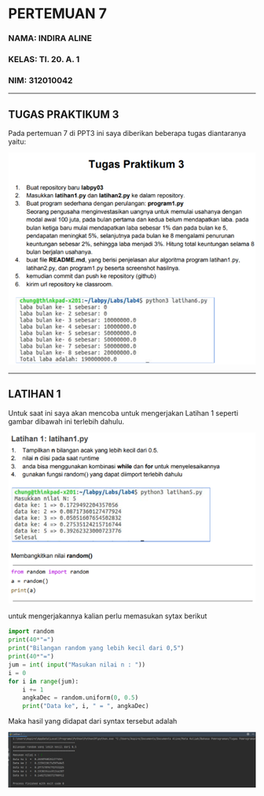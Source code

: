 # PERTEMUAN 7
### NAMA: INDIRA ALINE
### KELAS: TI. 20. A. 1
### NIM: 312010042

_________________________________________________________________________________________
## TUGAS PRAKTIKUM 3
Pada pertemuan 7 di PPT3 ini saya diberikan beberapa tugas diantaranya yaitu:

![Soal Pratikum 3](Gambar/soalpratikum3.png) <br>

_________________________________________________________________________________________
## LATIHAN 1
Untuk saat ini saya akan mencoba untuk mengerjakan Latihan 1 seperti gambar dibawah ini terlebih dahulu.

![Lati1](Gambar/example1.png) <br>

untuk mengerjakannya kalian perlu memasukan sytax berikut 

```python
import random
print(40*"=")
print("Bilangan random yang lebih kecil dari 0,5")
print(40*"=")
jum = int( input("Masukan nilai n : "))
i = 0
for i in range(jum):
    i += 1
    angkaDec = random.uniform(0, 0.5)
    print("Data ke", i, " = ", angkaDec)
```
Maka hasil yang didapat dari syntax tersebut adalah

![Jawaban latihan 1](Gambar/latihan1.png) <br>